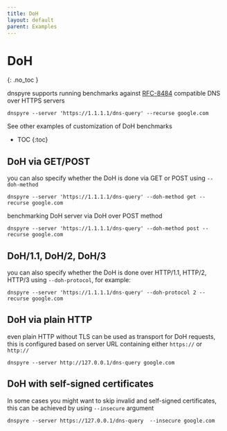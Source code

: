 ```yaml
---
title: DoH
layout: default
parent: Examples
---
```




# DoH
{: .no_toc }

dnspyre supports running benchmarks against [RFC-8484](https://www.rfc-editor.org/rfc/rfc8484) compatible DNS over HTTPS servers
```
dnspyre --server 'https://1.1.1.1/dns-query' --recurse google.com
```

See other examples of customization of DoH benchmarks
* TOC
{:toc}


## DoH via GET/POST
you can also specify whether the DoH is done via GET or POST using `--doh-method`
```
dnspyre --server 'https://1.1.1.1/dns-query' --doh-method get --recurse google.com
```

benchmarking DoH server via DoH over POST method 
```
dnspyre --server 'https://1.1.1.1/dns-query' --doh-method post --recurse google.com
```

## DoH/1.1, DoH/2, DoH/3
you can also specify whether the DoH is done over HTTP/1.1, HTTP/2, HTTP/3 using `--doh-protocol`, for example:
```
dnspyre --server 'https://1.1.1.1/dns-query' --doh-protocol 2 --recurse google.com
```

## DoH via plain HTTP
even plain HTTP without TLS can be used as transport for DoH requests, this is configured based on server URL containing either `https://` or `http://`

```
dnspyre --server http://127.0.0.1/dns-query google.com
```

## DoH with self-signed certificates
In some cases you might want to skip invalid and self-signed certificates, this can be achieved by using `--insecure` argument

```
dnspyre --server https://127.0.0.1/dns-query  --insecure google.com
```
